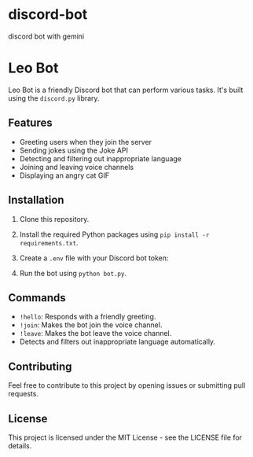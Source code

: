 # discord-bot
discord bot with gemini

# Leo Bot

Leo Bot is a friendly Discord bot that can perform various tasks. It's built using the `discord.py` library.

## Features

- Greeting users when they join the server
- Sending jokes using the Joke API
- Detecting and filtering out inappropriate language
- Joining and leaving voice channels
- Displaying an angry cat GIF

## Installation

1. Clone this repository.
2. Install the required Python packages using `pip install -r requirements.txt`.
3. Create a `.env` file with your Discord bot token:


4. Run the bot using `python bot.py`.

## Commands

- `!hello`: Responds with a friendly greeting.
- `!join`: Makes the bot join the voice channel.
- `!leave`: Makes the bot leave the voice channel.
- Detects and filters out inappropriate language automatically.

## Contributing

Feel free to contribute to this project by opening issues or submitting pull requests.

## License

This project is licensed under the MIT License - see the LICENSE file for details.
